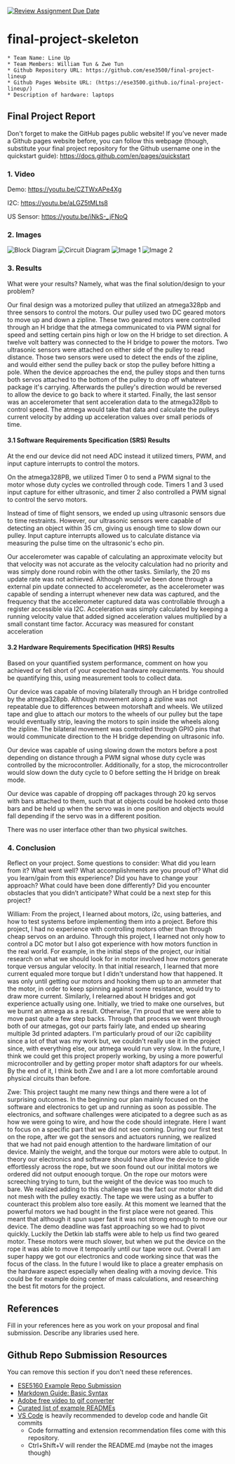 [![Review Assignment Due Date](https://classroom.github.com/assets/deadline-readme-button-24ddc0f5d75046c5622901739e7c5dd533143b0c8e959d652212380cedb1ea36.svg)](https://classroom.github.com/a/2TmiRqwI)
# final-project-skeleton

    * Team Name: Line Up
    * Team Members: William Tun & Zwe Tun
    * Github Repository URL: https://github.com/ese3500/final-project-lineup
    * Github Pages Website URL: (https://ese3500.github.io/final-project-lineup/)
    * Description of hardware: laptops

## Final Project Report

Don't forget to make the GitHub pages public website!
If you’ve never made a Github pages website before, you can follow this webpage (though, substitute your final project repository for the Github username one in the quickstart guide):  <https://docs.github.com/en/pages/quickstart>

### 1. Video

Demo: https://youtu.be/CZTWxAPe4Xg

I2C: https://youtu.be/aLGZ5tMLts8

US Sensor: https://youtu.be/iNkS-_jFNoQ

### 2. Images
![Block Diagram](/final-project-lineup/Circuit_Diagram.png)
![Circuit Diagram](https://github.com/ese3500/final-project-lineup/blob/751d02cdddba78f7090d7a660f3e2fa0d1aff0e5/Circuit%20Diagram.png)
![Image 1](https://github.com/ese3500/final-project-lineup/blob/751d02cdddba78f7090d7a660f3e2fa0d1aff0e5/20240430_222506.jpg)
![Image 2](https://github.com/ese3500/final-project-lineup/blob/751d02cdddba78f7090d7a660f3e2fa0d1aff0e5/20240430_222501.jpg)

### 3. Results

What were your results? Namely, what was the final solution/design to your problem?

Our final design was a motorized pulley that utilized an atmega328pb and three sensors to control the motors. Our pulley used two DC geared motors to move up and down a zipline. These two geared motors were controlled through an H bridge that the atmega communicated to via PWM signal for speed and setting certain pins high or low on the H bridge to set direction. A twelve volt battery was connected to the H bridge to power the motors. Two ultrasonic sensors were attached on either side of the pulley to read distance. Those two sensors were used to detect the ends of the zipline, and would either send the pulley back or stop the pulley before hitting a pole. When the device approaches the end, the pulley stops and then turns both servos attached to the bottom of the pulley to drop off whatever package it's carrying. Afterwards the pulley's direction would be reversed to allow the device to go back to where it started. Finally, the last sensor was an accelerometer that sent acceleration data to the atmega328pb to control speed. The atmega would take that data and calculate the pulleys current velocity by adding up acceleration values over small periods of time.  

#### 3.1 Software Requirements Specification (SRS) Results

At the end our device did not need ADC instead it utilized timers, PWM, and input capture interrupts to control the motors. 

On the atmega328PB, we utilized Timer 0 to send a PWM signal to the motor whose duty cycles we controlled through code. Timers 1 and 3 used input capture for either ultrasonic, and timer 2 also controlled a PWM signal to control the servo motors. 

Instead of time of flight sensors, we ended up using ultrasonic sensors due to time restraints. However, our ultrasonic sensors were capable of detecting an object within 35 cm, giving us enough time to slow down our pulley. Input capture interrupts allowed us to calculate distance via measuring the pulse time on the ultrasonic's echo pin. 

Our accelerometer was capable of calculating an approximate velocity but that velocity was not accurate as the velocity calculation had no priority and was simply done round robin with the other tasks. 
Similarly, the 20 ms update rate was not achieved. Although would've been done through a external pin update connected to accelerometer, as the accelerometer was capable of sending a interrupt whenever new data was captured, and the frequency that the accelerometer captured data was controllable through a register accessible via I2C. Acceleration was simply calculated by keeping a running velocity value that added signed acceleration values multiplied by a small constant time factor. Accuracy was measured for constant acceleration 


#### 3.2 Hardware Requirements Specification (HRS) Results

Based on your quantified system performance, comment on how you achieved or fell short of your expected hardware requirements. You should be quantifying this, using measurement tools to collect data.

Our device was capable of moving bilaterally through an H bridge controlled by the atmega328pb. Although movement along a zipline was not repeatable due to differences between motorshaft and wheels. We utilized tape and glue to attach our motors to the wheels of our pulley but the tape would eventually strip, leaving the motors to spin inside the wheels along the zipline. The bilateral movement was controlled through GPIO pins that would communicate direction to the H bridge depending on ultrasonic info. 

Our device was capable of using slowing down the motors before a post depending on distance through a PWM signal whose duty cycle was controlled by the microcontroller. Additionally, for a stop, the microcontroller would slow down the duty cycle to 0 before setting the H bridge on break mode. 

Our device was capable of dropping off packages through 20 kg servos with bars attached to them, such that at objects could be hooked onto those bars and be held up when the servo was in one position and objects would fall depending if the servo was in a different position. 

There was no user interface other than two physical switches. 

### 4. Conclusion

Reflect on your project. Some questions to consider: What did you learn from it? What went well? What accomplishments are you proud of? What did you learn/gain from this experience? Did you have to change your approach? What could have been done differently? Did you encounter obstacles that you didn’t anticipate? What could be a next step for this project?

William:
From the project, I learned about motors, i2c, using batteries, and how to test systems before implementing them into a project. Before this project, I had no experience with controlling motors other than through cheap servos on an arduino. Through this project, I learned not only how to control a DC motor but I also got experience with how motors function in the real world. For example, in the initial steps of the project, our initial research on what we should look for in motor involved how motors generate torque versus angular velocity. In that initial research, I learned that more current equaled more torque but I didn't understand how that happened.
It was only until getting our motors and hooking them up to an ammeter that the motor, in order to keep spinning against some resistance, would try to draw more current. Similarly, I relearned about H bridges and got experience actually using one. Initially, we tried to make one ourselves, but we burnt an atmega as a result. Otherwise, I'm proud that we were able to move past quite a few step backs. Through that process we went through both of our atmegas, got our parts fairly late, and ended up shearing multiple 3d printed adapters. I'm particularly proud of our i2c capibility since a lot of that was my work but, we couldn't really use it in the project since, with everything else, our atmega would run very slow. In the future, I think we could get this project properly working, by using a more powerful microcontroller and by getting proper motor shaft adaptors for our wheels. By the end of it, I think both Zwe and I are a lot more comfortable around physical circuits than before. 

Zwe:
This project taught me many new things and there were a lot of surprising outcomes. In the beginning our plan mainly focused on the software and electronics to get up and running as soon as possible. The electronics, and software challenges were aticipated to a degree such as as how we were going to wire, and how the code should integrate. Here I want to focus on a specific part that we did not see coming. During our first test on the rope, after we got the sensors and actuators running, we realized that we had not paid enough attention to the hardware limitation of our device. Mainly the weight, and the torque our motors were able to output. In theory our electronics and software should have allow the device to glide effortlessly across the rope, but we soon found out our initital motors we ordered did not output enoough torque. On the rope our motors were screeching trying to turn, but the weight of the device was too much to bare. We realized adding to this challenge was the fact our motor shaft did not mesh with the pulley exactly. The tape we were using as a buffer to counteract this problem also tore easily. At this moment we learned that the powerful motors we had bought in the first place were not geared. This meant that although it spun super fast it was not strong enough to move our device. The demo deadline was fast approaching so we had to pivot quickly. Luckily the Detkin lab staffs were able to help us find two geared motor. These motors were much slower, but when we put the device on the rope it was able to move it tempoarily until our tape wore out. Overall I am super happy we got our electronics and code working since that was the focus of the class. In the future I would like to place a greater emphasis on the hardware aspect especially when dealing with a moving device. This could be for example doing center of mass calculations, and researching the best fit motors for the project.

## References

Fill in your references here as you work on your proposal and final submission. Describe any libraries used here.

## Github Repo Submission Resources

You can remove this section if you don't need these references.

* [ESE5160 Example Repo Submission](https://github.com/ese5160/example-repository-submission)
* [Markdown Guide: Basic Syntax](https://www.markdownguide.org/basic-syntax/)
* [Adobe free video to gif converter](https://www.adobe.com/express/feature/video/convert/video-to-gif)
* [Curated list of example READMEs](https://github.com/matiassingers/awesome-readme)
* [VS Code](https://code.visualstudio.com/) is heavily recommended to develop code and handle Git commits
  * Code formatting and extension recommendation files come with this repository.
  * Ctrl+Shift+V will render the README.md (maybe not the images though)
